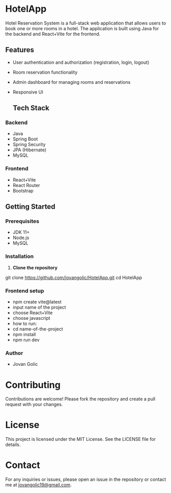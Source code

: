# HotelApp
Hotel Reservation System is a full-stack web application that allows users to book one or more rooms in a hotel. The application is built using Java for the backend and React+Vite for the frontend.
## Features

- User authentication and authorization (registration, login, logout)
- Room reservation functionality
- Admin dashboard for managing rooms and reservations
- Responsive UI


  ## Tech Stack

### Backend

- Java
- Spring Boot
- Spring Security
- JPA (Hibernate)
- MySQL

### Frontend

- React+Vite
- React Router
- Bootstrap


## Getting Started

### Prerequisites

- JDK 11+
- Node.js
- MySQL

### Installation

1. **Clone the repository**


git clone https://github.com/jovangolic/HotelApp.git
cd HotelApp

### Frontend setup
- npm create vite@latest
- input name of the project
- choose React+Vite
- choose javascript
- how to run:
- cd name-of-the-project
- npm install
- npm run dev

### Author
- Jovan Golic

# Contributing

Contributions are welcome! Please fork the repository and create a pull request with your changes.

# License

This project is licensed under the MIT License. See the LICENSE file for details.

# Contact

For any inquiries or issues, please open an issue in the repository or contact me at jovangolic19@gmail.com.
